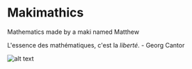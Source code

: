 # Makimathics
Mathematics made by a maki named Matthew

L'essence des mathématiques, c'est la *liberté*. - Georg Cantor

![alt text](https://actualitte.com/uploads/images/shadoks-devise-1fe73075-cf56-4668-970a-8c82f3a81a08.jpg)
